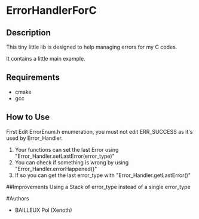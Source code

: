 # ErrorHandlerForC
## Description
This tiny little lib is designed to help managing errors for my C codes.

It contains a little main example.
## Requirements
* cmake
* gcc
## How to Use
First Edit ErrorEnum.h enumeration, you must not edit ERR_SUCCESS as it's used by Error_Handler.

1. Your functions can set the last Error using "Error_Handler.setLastError(error_type)"
2. You can check if something is wrong by using "Error_Handler.errorHappened()"
3. If so you can get the last error_type with "Error_Handler.getLastError()"

##Improvements
Using a Stack of error_type instead of a single error_type

#Authors
* BAILLEUX Pol (Xenoth) 
